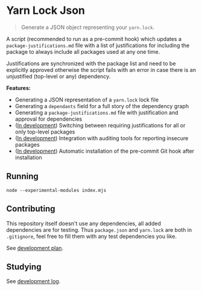 # Yarn Lock Json

> Generate a JSON object representing your `yarn.lock`.

A script (recommended to run as a pre-commit hook) which updates a `package-justifications.md` file with a list
of justifications for including the package to always include all packages used at any one time.

Justifications are synchronized with the package list and need to be explicitly approved otherwise the script
fails with an error in case there is an unjustified (top-level or any) dependency.

**Features:**

- Generating a JSON representation of a `yarn.lock` lock file
- Generating a `dependants` field for a full story of the dependency graph
- Generating a `package-justifications.md` file with justification and approval for dependencies
- ([In development](doc/tasks.md)) Switching between requiring justifications for all or only top-level packages
- ([In development](doc/tasks.md)) Integration with auditing tools for reporting insecure packages
- ([In development](doc/tasks.md)) Automatic installation of the pre-commit Git hook after installation

## Running

`node --experimental-modules index.mjs`

## Contributing

This repository itself doesn't use any dependencies, all added dependencies are for testing.
Thus `package.json` and `yarn.lock` are both in `.gitignore`, feel free to fill them with any test dependencies you like.

See [development plan](doc/tasks.md).

## Studying

See [development log](doc/notes.md).
